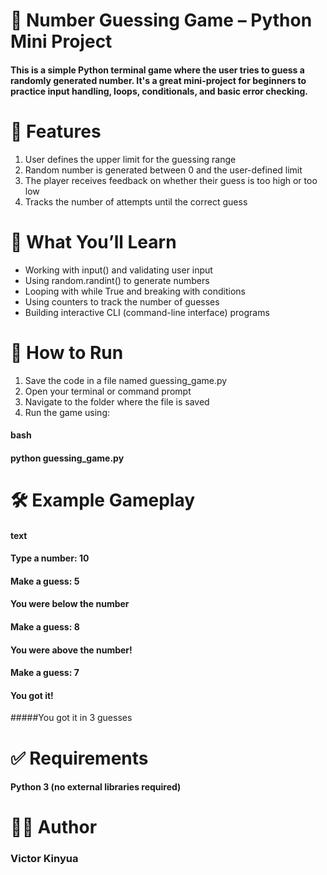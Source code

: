 # 🎲 Number Guessing Game – Python Mini Project
#### This is a simple Python terminal game where the user tries to guess a randomly generated number. It's a great mini-project for beginners to practice input handling, loops, conditionals, and basic error checking.

# 📌 Features
1. User defines the upper limit for the guessing range
2. Random number is generated between 0 and the user-defined limit
3. The player receives feedback on whether their guess is too high or too low
4. Tracks the number of attempts until the correct guess

# 🧠 What You’ll Learn
* Working with input() and validating user input
* Using random.randint() to generate numbers
* Looping with while True and breaking with conditions
* Using counters to track the number of guesses
* Building interactive CLI (command-line interface) programs

# 🚀 How to Run
1. Save the code in a file named guessing_game.py
2. Open your terminal or command prompt
3. Navigate to the folder where the file is saved
4. Run the game using:

#### bash
#### python guessing_game.py
# 🛠 Example Gameplay
#### text
#### Type a number: 10
#### Make a guess: 5
#### You were below the number
#### Make a guess: 8
#### You were above the number!
#### Make a guess: 7
#### You got it!
#####You got it in 3 guesses
# ✅ Requirements
#### Python 3 (no external libraries required)

# 👨‍💻 Author
### Victor Kinyua
